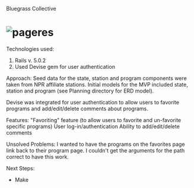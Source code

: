 Bluegrass Collective

# ![pageres](assets/images/snippet.png)

Technologies used:
1. Rails v. 5.0.2
2. Used Devise gem for user authentication

Approach:
  Seed data for the state, station and program components were taken from NPR affiliate stations. Initial models for the MVP included state, station and program (see Planning directory for ERD model).

  Devise was integrated for user authentication to allow users to favorite programs and add/edit/delete comments about programs.

Features:
  "Favoriting" feature (to allow users to favorite and un-favorite specific programs)
  User log-in/authentication
  Ability to add/edit/delete comments


Unsolved Problems:
  I wanted to have the programs on the favorites page link back to their program page. I couldn't get the arguments for the path correct to have this work.

Next Steps:
- Make
